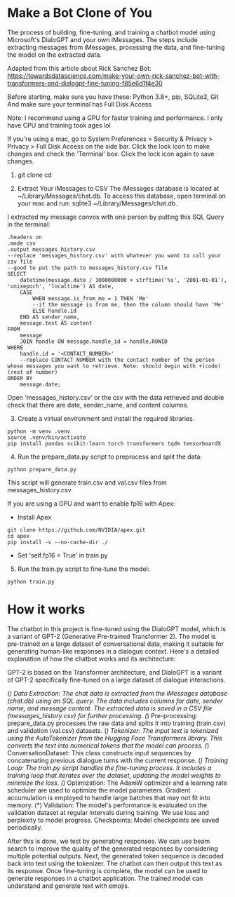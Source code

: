# Make a Bot Clone of You

The process of building, fine-tuning, and training a chatbot model using Microsoft's DialoGPT and your own iMessages. The steps include extracting messages from iMessages, processing the data, and fine-tuning the model on the extracted data.

Adapted from this article about Rick Sanchez Bot: https://towardsdatascience.com/make-your-own-rick-sanchez-bot-with-transformers-and-dialogpt-fine-tuning-f85e6d1f4e30 

Before starting, make sure you have these: Python 3.8+, pip, SQLite3, Git
And make sure your terminal has Full Disk Access

Note: I recommend using a GPU for faster training and performance. I only have CPU and training took ages lol

If you're using a mac, go to System Preferences > Security & Privacy > Privacy > Full Disk Access on the side bar. Click the lock icon to make changes and check the 'Terminal' box. Click the lock icon again to save changes.

1) git clone 
cd 

2) Extract Your iMessages to CSV
The iMessages database is located at ~/Library/Messages/chat.db. To access this database, open terminal on your mac and run: sqlite3 ~/Library/Messages/chat.db. 

I extracted my message convos with one person by putting this SQL Query in the terminal:
```
.headers on
.mode csv
.output messages_history.csv
--replace 'messages_history.csv' with whatever you want to call your csv file
--good to put the path to messages_history.csv file
SELECT
    datetime(message.date / 1000000000 + strftime('%s', '2001-01-01'), 'unixepoch', 'localtime') AS date,
    CASE
        WHEN message.is_from_me = 1 THEN 'Me'
        --if the message is from me, then the column should have 'Me'
        ELSE handle.id
    END AS sender_name,
    message.text AS content
FROM
    message
    JOIN handle ON message.handle_id = handle.ROWID
WHERE
    handle.id = '<CONTACT_NUMBER>'
    --replace CONTACT_NUMBER with the contact number of the person whose messages you want to retrieve. Note: should begin with +(code)(rest of number)
ORDER BY
    message.date;
```
Open 'messages_history.csv' or the csv with the data retrieved and double check that there are date, sender_name, and content columns.

3) Create a virtual environment and install the required libraries.
```
python -m venv .venv
source .venv/bin/activate
pip install pandas scikit-learn torch transformers tqdm tensorboardX
```

4) Run the prepare_data.py script to preprocess and split the data:
```
python prepare_data.py
```
This script will generate train.csv and val.csv files from messages_history.csv

If you are using a GPU and want to enable fp16 with Apex:
- Install Apex
```
git clone https://github.com/NVIDIA/apex.git
cd apex
pip install -v --no-cache-dir ./
```
- Set 'self.fp16 = True' in train.py

5) Run the train.py script to fine-tune the model:
```
python train.py
```

# How it works
The chatbot in this project is fine-tuned using the DialoGPT model, which is a variant of GPT-2 (Generative Pre-trained Transformer 2). The model is pre-trained on a large dataset of conversational data, making it suitable for generating human-like responses in a dialogue context. Here's a detailed explanation of how the chatbot works and its architecture:

GPT-2 is based on the Transformer architecture, and DialoGPT is a variant of GPT-2 specifically fine-tuned on a large dataset of dialogue interactions.

(*) Data Extraction: The chat data is extracted from the iMessages database (chat.db) using an SQL query. The data includes columns for date, sender name, and message content. The extracted data is saved in a CSV file (messages_history.csv) for further processing.
(*) Pre-processing: prepare_data.py processes the raw data and splits it into training (train.csv) and validation (val.csv) datasets.
(*) Tokenizer: The input text is tokenized using the AutoTokenizer from the Hugging Face Transformers library. This converts the text into numerical tokens that the model can process.
(*) ConversationDataset: This class constructs input sequences by concatenating previous dialogue turns with the current response.
(*) Training Loop: The train.py script handles the fine-tuning process. It includes a training loop that iterates over the dataset, updating the model weights to minimize the loss.
(*) Optimization: The AdamW optimizer and a learning rate scheduler are used to optimize the model parameters. Gradient accumulation is employed to handle large batches that may not fit into memory.
(*) Validation: The model's performance is evaluated on the validation dataset at regular intervals during training. We use loss and perplexity to model progress.
Checkpoints: Model checkpoints are saved periodically.

After this is done, we test by generating responses. We can use beam search to improve the quality of the generated responses by considering multiple potential outputs.
Next, the generated token sequence is decoded back into text using the tokenizer. The chatbot can then output this text as its response.
Once fine-tuning is complete, the model can be used to generate responses in a chatbot application. The trained model can understand and generate text with emojis.
